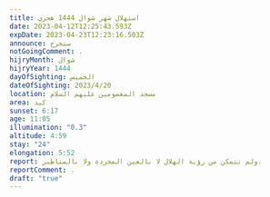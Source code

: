 ```yaml
---
title: استهلال شهر شوال 1444 هجري
date: 2023-04-12T12:25:43.593Z
expDate: 2023-04-23T12:23:16.503Z
announce: ستخرج
notGoingComment: .
hijryMonth: شوال
hijryYear: 1444
dayOfSighting: الخميس
dateOfSighting: 2023/4/20
location: مسجد المعصومين عليهم السلام
area: كبد
sunset: 6:17
age: 11:05
illumination: "0.3"
altitude: 4:59
stay: "24"
elongation: 5:52
report: ولم تتمكن من رؤية الهلال لا بالعين المجردة ولا بالمناظير.
reportComment: .
draft: "true"
---
```

